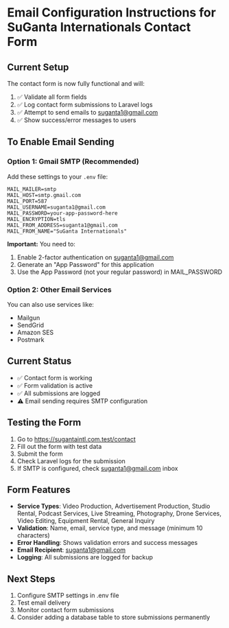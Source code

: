 # Email Configuration Instructions for SuGanta Internationals Contact Form

## Current Setup
The contact form is now fully functional and will:
1. ✅ Validate all form fields
2. ✅ Log contact form submissions to Laravel logs
3. ✅ Attempt to send emails to suganta1@gmail.com
4. ✅ Show success/error messages to users

## To Enable Email Sending

### Option 1: Gmail SMTP (Recommended)
Add these settings to your `.env` file:

```env
MAIL_MAILER=smtp
MAIL_HOST=smtp.gmail.com
MAIL_PORT=587
MAIL_USERNAME=suganta1@gmail.com
MAIL_PASSWORD=your-app-password-here
MAIL_ENCRYPTION=tls
MAIL_FROM_ADDRESS=suganta1@gmail.com
MAIL_FROM_NAME="SuGanta Internationals"
```

**Important:** You need to:
1. Enable 2-factor authentication on suganta1@gmail.com
2. Generate an "App Password" for this application
3. Use the App Password (not your regular password) in MAIL_PASSWORD

### Option 2: Other Email Services
You can also use services like:
- Mailgun
- SendGrid
- Amazon SES
- Postmark

## Current Status
- ✅ Contact form is working
- ✅ Form validation is active
- ✅ All submissions are logged
- ⚠️ Email sending requires SMTP configuration

## Testing the Form
1. Go to https://sugantaintl.com.test/contact
2. Fill out the form with test data
3. Submit the form
4. Check Laravel logs for the submission
5. If SMTP is configured, check suganta1@gmail.com inbox

## Form Features
- **Service Types**: Video Production, Advertisement Production, Studio Rental, Podcast Services, Live Streaming, Photography, Drone Services, Video Editing, Equipment Rental, General Inquiry
- **Validation**: Name, email, service type, and message (minimum 10 characters)
- **Error Handling**: Shows validation errors and success messages
- **Email Recipient**: suganta1@gmail.com
- **Logging**: All submissions are logged for backup

## Next Steps
1. Configure SMTP settings in .env file
2. Test email delivery
3. Monitor contact form submissions
4. Consider adding a database table to store submissions permanently
